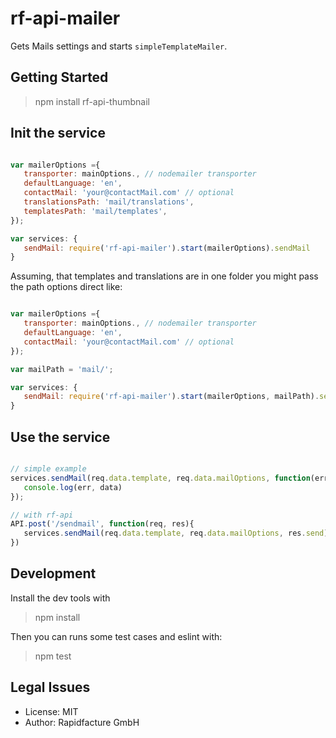 # rf-api-mailer

Gets Mails settings and starts `simpleTemplateMailer`.


## Getting Started

> npm install rf-api-thumbnail

## Init the service


```js

var mailerOptions ={
   transporter: mainOptions., // nodemailer transporter
   defaultLanguage: 'en',
   contactMail: 'your@contactMail.com' // optional
   translationsPath: 'mail/translations',
   templatesPath: 'mail/templates',
});

var services: {
   sendMail: require('rf-api-mailer').start(mailerOptions).sendMail
}

```


Assuming, that templates and translations are in one folder you might pass the path options direct like:

```js

var mailerOptions ={
   transporter: mainOptions., // nodemailer transporter
   defaultLanguage: 'en',
   contactMail: 'your@contactMail.com' // optional
});

var mailPath = 'mail/';

var services: {
   sendMail: require('rf-api-mailer').start(mailerOptions, mailPath).sendMail
}

```


## Use the service
```js

// simple example
services.sendMail(req.data.template, req.data.mailOptions, function(err, data){
   console.log(err, data)
});

// with rf-api
API.post('/sendmail', function(req, res){
   services.sendMail(req.data.template, req.data.mailOptions, res.send);
})

```


## Development

Install the dev tools with

> npm install

Then you can runs some test cases and eslint with:

> npm test


## Legal Issues
* License: MIT
* Author: Rapidfacture GmbH
